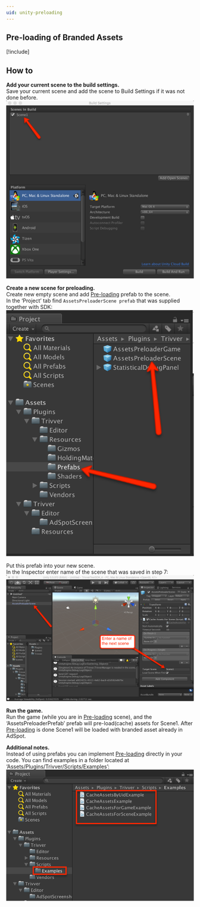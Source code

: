 ```yaml
---
uid: unity-preloading
---
```


## Pre-loading of Branded Assets

[!include[](shared/unity-preloading.md)]

## How to
**Add your current scene to the build settings.**  
Save your current scene and add the scene to Build Settings if it was not done before.
![Build settings](../images/build_settings.png "Build settings.")  

**Create a new scene for preloading.**  
Create new empty scene and add [Pre-loading](xref:unity-preloading-term) prefab to the scene.  
In the ‘Project’ tab find `AssetsPreloaderScene prefab` that was supplied together with SDK:  
![Prefabs](../images/prefabs.png "Prefabs.")  

Put this prefab into your new scene.  
In the Inspector enter name of the scene that was saved in step 7:  
![Prefab](../images/preloading_prefab.png "Prefab.")  

**Run the game.**  
Run the game (while you are in [Pre-loading](xref:unity-preloading-term) scene), and the ‘AssetsPreloaderPrefab’ prefab will pre-load(cache) assets for Scene1. After [Pre-loading](xref:unity-preloading-term) is done Scene1 will be loaded with branded asset already in AdSpot.  

**Additional notes.**  
Instead of using prefabs you can implement [Pre-loading](xref:preloading) directly in your code. You can find examples in a folder located at ‘Assets/Plugins/Trivver/Scripts/Examples’:  
![Prefab](../images/preload_scripts.png "Prefab.")  
